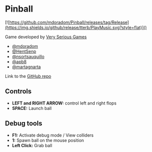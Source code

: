 # Pinball

[![https://github.com/mdoradom/Pinball/releases/tag/Release](https://img.shields.io/github/release/tterb/PlayMusic.svg?style=flat)]()  

Game developed by [Very Serious Games](https://github.com/Very-Serious-Games/)

- [@mdoradom](https://www.github.com/mdoradom)
- [@HentSenp](https://www.github.com/HentSenp)
- [@nsortsauquillo](https://www.github.com/nsortsauquillo)
- [@apb8](https://www.github.com/apb8)
- [@martagnarta](https://www.github.com/martagnarta)

Link to the [GitHub repo](https://github.com/mdoradom/Pinball)

## Controls
- **LEFT and RIGHT ARROW:** control left and right flops
- **SPACE:** Launch ball

## Debug tools
- **F1:** Activate debug mode / View colliders
- **1:** Spawn ball on the mouse position
- **Left Click:** Grab ball